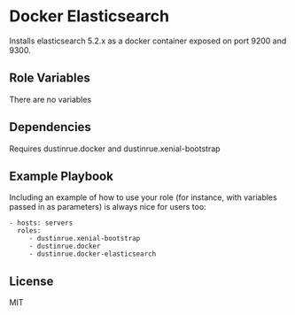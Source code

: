 Docker Elasticsearch
=========

Installs elasticsearch 5.2.x as a docker container exposed on port 9200 and 9300.


Role Variables
--------------

There are no variables

Dependencies
------------

Requires dustinrue.docker and dustinrue.xenial-bootstrap

Example Playbook
----------------

Including an example of how to use your role (for instance, with variables passed in as parameters) is always nice for users too:

    - hosts: servers
      roles:
         - dustinrue.xenial-bootstrap
         - dustinrue.docker
         - dustinrue.docker-elasticsearch

License
-------

MIT